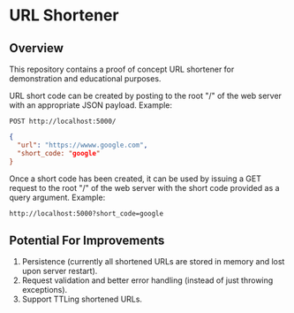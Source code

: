 # URL Shortener

## Overview

This repository contains a proof of concept URL shortener for demonstration and educational purposes.

URL short code can be created by posting to the root "/" of the web server with an appropriate JSON payload. Example:

```
POST http://localhost:5000/
```

```json
{
  "url": "https://wwww.google.com",
  "short_code: "google"
}
```

Once a short code has been created, it can be used by issuing a GET request to the root "/" of the web server with the short code provided as a query argument. Example:

```
http://localhost:5000?short_code=google
```

## Potential For Improvements

1. Persistence (currently all shortened URLs are stored in memory and lost upon server restart).
2. Request validation and better error handling (instead of just throwing exceptions).
3. Support TTLing shortened URLs.